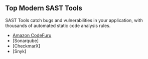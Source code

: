 ## Top Modern SAST Tools

SAST Tools catch bugs and vulnerabilities in your application, with thousands of automated static code analysis rules.



- [Amazon CodeFuru](https://aws.amazon.com/codeguru/)
- [Sonarqube]
- [CheckmarX]
- [Snyk]
